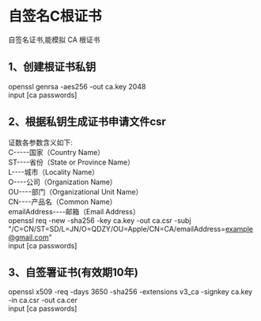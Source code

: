 # 自签名C根证书

自签名证书,能模拟 CA 根证书

## 1、创建根证书私钥

openssl genrsa -aes256 -out ca.key 2048 </br>
input [ca passwords]  </br>

## 2、根据私钥生成证书申请文件csr

证数各参数含义如下: </br>
C-----国家（Country Name）  </br>
ST----省份（State or Province Name） </br>
L----城市（Locality Name）  </br>
O----公司（Organization Name） </br>
OU----部门（Organizational Unit Name） </br>
CN----产品名（Common Name） </br>
emailAddress----邮箱（Email Address）</br>
openssl req -new -sha256 -key ca.key -out ca.csr -subj "/C=CN/ST=SD/L=JN/O=QDZY/OU=Apple/CN=CA/emailAddress=example@gmail.com" </br>
input [ca passwords]  </br>

## 3、自签署证书(有效期10年)

openssl x509 -req -days 3650 -sha256 -extensions v3_ca -signkey ca.key -in ca.csr -out ca.cer </br>
input [ca passwords]  </br>
